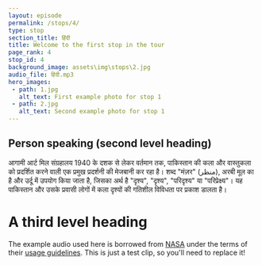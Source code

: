 ```yaml
---
layout: episode
permalink: /stops/4/
type: stop
section_title: हिंदी
title: Welcome to the first stop in the tour
page_rank: 4
stop_id: 4
background_image: assets\img\stops\2.jpg
audio_file: हिंदी.mp3
hero_images:
 - path: 1.jpg
   alt_text: First example photo for stop 1
 - path: 2.jpg
   alt_text: Second example photo for stop 1
---
```



## Person speaking (second level heading)
आगामी आर्ट मिल संग्रहालय 1940 के दशक से लेकर वर्तमान तक, पाकिस्तान की कला और वास्तुकला को प्रदर्शित करने वाली एक प्रमुख प्रदर्शनी की मेजबानी कर रहा है। शब्द "मंज़र" (منظر), अरबी मूल का है और उर्दू में उपयोग किया जाता है, जिसका अर्थ है "दृश्य", "दृश्य", "परिदृश्य" या "परिप्रेक्ष्य"। यह पाकिस्तान और उसके प्रवासी लोगों में कला दृश्यों की गतिशील विविधता पर प्रकाश डालता है।

# A third level heading

The example audio used here is borrowed from [NASA](http://www.nasa.gov/connect/sounds/index.html#Discovery) under the terms of their [usage guidelines](http://www.nasa.gov/multimedia/guidelines/index.html). This is just a test clip, so you'll need to replace it!

